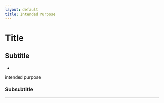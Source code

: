 ```yaml
---
layout: default
title: Intended Purpose
---
```


# Title

## Subtitle

- [](/MDR_Guideline//md_sites/)

intended purpose
### Subsubtitle


---


